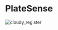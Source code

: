 # PlateSense   
![cloudy_register](https://user-images.githubusercontent.com/75387331/234720516-5e7b894a-2c4d-4b68-ab84-8bcf817daceb.png)
